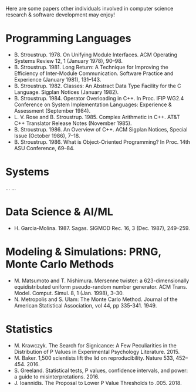 Here are some papers other individuals involved in computer science research & software development may enjoy!

# Programming Languages
* B. Stroustrup. 1978. On Unifying Module Interfaces. ACM Operating Systems Review 12, 1 (January 1978), 90–98.
* B. Stroustrup. 1981. Long Return: A Technique for Improving the Efficiency of Inter-Module Communication. Software Practice and Experience (January 1981), 131–143.
* B. Stroustrup. 1982. Classes: An Abstract Data Type Facility for the C Language. Sigplan Notices (January 1982).
* B. Stroustrup. 1984. Operator Overloading in C++. In Proc. IFIP WG2.4 Conference on System Implementation Languages: Experience & Assessment (September 1984).
* L. V. Rose and B. Stroustrup. 1985. Complex Arithmetic in C++. AT&T C++ Translator Release Notes (November 1985).
* B. Stroustrup. 1986. An Overview of C++. ACM Sigplan Notices, Special Issue (October 1986), 7–18.
* B. Stroustrup. 1986. What is Object-Oriented Programming? In Proc. 14th ASU Conference, 69–84.

# Systems
... ...

# Data Science & AI/ML
* H. Garcia-Molina. 1987. Sagas. SIGMOD Rec. 16, 3 (Dec. 1987), 249–259.
  
# Modeling & Simulations: PRNG, Monte Carlo Methods
* M. Matsumoto and T. Nishimura.  Mersenne twister: a 623-dimensionally equidistributed uniform pseudo-random number generator. ACM Trans. Model. Comput. Simul. 8, 1 (Jan. 1998), 3–30.
* N. Metropolis and S. Ulam: The Monte Carlo Method. Journal of the American Statistical Association, vol 44, pp 335-341. 1949.

# Statistics
* M. Krawczyk.  The Search for Signicance: A Few Peculiarities in the Distribution of P Values in Experimental Psychology Literature. 2015.
* M. Baker.  1,500 scientists lift the lid on reproducibility.  Nature 533, 452–454.  2016.
* S. Greeland.  Statistical tests, P values, confidence intervals, and power: a guide to misinterpretations. 2016.
* J. Ioannidis.  The Proposal to Lower P Value Thresholds to .005. 2018.

